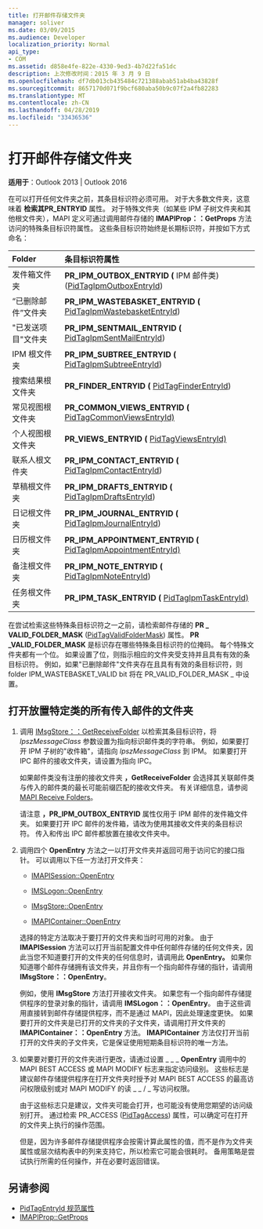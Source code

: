 ```yaml
---
title: 打开邮件存储文件夹
manager: soliver
ms.date: 03/09/2015
ms.audience: Developer
localization_priority: Normal
api_type:
- COM
ms.assetid: d858e4fe-822e-4330-9ed3-4b7d22fa51dc
description: 上次修改时间：2015 年 3 月 9 日
ms.openlocfilehash: df7db013cb435484c721388abab51ab4ba43828f
ms.sourcegitcommit: 8657170d071f9bcf680aba50b9c07f2a4fb82283
ms.translationtype: MT
ms.contentlocale: zh-CN
ms.lasthandoff: 04/28/2019
ms.locfileid: "33436536"
---
```

# <a name="opening-a-message-store-folder"></a>打开邮件存储文件夹

**适用于**：Outlook 2013 | Outlook 2016 
  
在可以打开任何文件夹之前，其条目标识符必须可用。 对于大多数文件夹，这意味着 **检索其PR_ENTRYID** 属性。 对于特殊文件夹（如某些 IPM 子树文件夹和其他根文件夹），MAPI 定义可通过调用邮件存储的 **IMAPIProp：：GetProps** 方法访问的特殊条目标识符属性。 这些条目标识符始终是长期标识符，并按如下方式命名： 
  
|**Folder**|**条目标识符属性**|
|:-----|:-----|
|发件箱文件夹  <br/> |**PR_IPM_OUTBOX_ENTRYID (** IPM 邮件类)  ([PidTagIpmOutboxEntryId](pidtagipmoutboxentryid-canonical-property.md))   <br/> |
|“已删除邮件”文件夹  <br/> |**PR_IPM_WASTEBASKET_ENTRYID (** [PidTagIpmWastebasketEntryId](pidtagipmwastebasketentryid-canonical-property.md))   <br/> |
|"已发送项目"文件夹  <br/> |**PR_IPM_SENTMAIL_ENTRYID (** [PidTagIpmSentMailEntryId](pidtagipmsentmailentryid-canonical-property.md))   <br/> |
|IPM 根文件夹  <br/> |**PR_IPM_SUBTREE_ENTRYID (** [PidTagIpmSubtreeEntryId](pidtagipmsubtreeentryid-canonical-property.md))   <br/> |
|搜索结果根文件夹  <br/> |**PR_FINDER_ENTRYID (** [PidTagFinderEntryId](pidtagfinderentryid-canonical-property.md))   <br/> |
|常见视图根文件夹  <br/> |**PR_COMMON_VIEWS_ENTRYID (** [PidTagCommonViewsEntryId)](pidtagcommonviewsentryid-canonical-property.md)  <br/> |
|个人视图根文件夹  <br/> |**PR_VIEWS_ENTRYID (** [PidTagViewsEntryId)](pidtagviewsentryid-canonical-property.md)  <br/> |
|联系人根文件夹  <br/> |**PR_IPM_CONTACT_ENTRYID (** [PidTagIpmContactEntryId](pidtagipmcontactentryid-canonical-property.md))   <br/> |
|草稿根文件夹  <br/> |**PR_IPM_DRAFTS_ENTRYID (** [PidTagIpmDraftsEntryId](pidtagipmdraftsentryid-canonical-property.md))   <br/> |
|日记根文件夹  <br/> |**PR_IPM_JOURNAL_ENTRYID (** [PidTagIpmJournalEntryId](pidtagipmjournalentryid-canonical-property.md))   <br/> |
|日历根文件夹  <br/> |**PR_IPM_APPOINTMENT_ENTRYID (** [PidTagIpmAppointmentEntryId)](pidtagipmappointmententryid-canonical-property.md)  <br/> |
|备注根文件夹  <br/> |**PR_IPM_NOTE_ENTRYID (** [PidTagIpmNoteEntryId](pidtagipmnoteentryid-canonical-property.md))   <br/> |
|任务根文件夹  <br/> |**PR_IPM_TASK_ENTRYID (** [PidTagIpmTaskEntryId)](pidtagipmtaskentryid-canonical-property.md)  <br/> |
   
在尝试检索这些特殊条目标识符之一之前，请检索邮件存储的 **PR \_ VALID_FOLDER_MASK** ([PidTagValidFolderMask](pidtagvalidfoldermask-canonical-property.md)) 属性。 **PR \_VALID_FOLDER_MASK** 是标识存在哪些特殊条目标识符的位掩码。 每个特殊文件夹都有一个位。 如果设置了位，则指示相应的文件夹受支持并且具有有效的条目标识符。 例如，如果"已删除邮件"文件夹存在且具有有效的条目标识符，则 folder IPM_WASTEBASKET_VALID bit 将在 PR_VALID_FOLDER_MASK \_ 中设置。  
  
## <a name="open-the-folder-where-all-incoming-messages-of-a-particular-class-are-placed"></a>打开放置特定类的所有传入邮件的文件夹
  
1. 调用 [IMsgStore：：GetReceiveFolder](imsgstore-getreceivefolder.md) 以检索其条目标识符，将  _lpszMessageClass_ 参数设置为指向标识邮件类的字符串。 例如，如果要打开 IPM 子树的"收件箱"，请指向  _lpszMessageClass_ 到 IPM。 如果要打开 IPC 邮件的接收文件夹，请设置为指向 IPC。 

   如果邮件类没有注册的接收文件夹 **，GetReceiveFolder** 会选择其关联邮件类与传入的邮件类的最长可能前缀匹配的接收文件夹。 有关详细信息，请参阅 [MAPI Receive Folders](mapi-receive-folders.md)。 
   
   请注意 **，PR_IPM_OUTBOX_ENTRYID** 属性仅用于 IPM 邮件的发件箱文件夹。 如果要打开 IPC 邮件的发件箱，请改为使用其接收文件夹的条目标识符。 传入和传出 IPC 邮件都放置在接收文件夹中。 
    
2. 调用四个 **OpenEntry** 方法之一以打开文件夹并返回可用于访问它的接口指针。 可以调用以下任一方法打开文件夹： 
    
   - [IMAPISession::OpenEntry](imapisession-openentry.md)
    
   - [IMSLogon::OpenEntry](imslogon-openentry.md)
    
   - [IMsgStore::OpenEntry](imsgstore-openentry.md)
    
   - [IMAPIContainer::OpenEntry](imapicontainer-openentry.md)
    
   选择的特定方法取决于要打开的文件夹和当时可用的对象。 由于 **IMAPISession** 方法可以打开当前配置文件中任何邮件存储的任何文件夹，因此当您不知道要打开的文件夹的任何信息时，请调用此 **OpenEntry。** 如果你知道哪个邮件存储拥有该文件夹，并且你有一个指向邮件存储的指针，请调用 **IMsgStore：：OpenEntry**。 
    
   例如，使用 **IMsgStore** 方法打开接收文件夹。 如果您有一个指向邮件存储提供程序的登录对象的指针，请调用 **IMSLogon：：OpenEntry**。 由于这些调用直接转到邮件存储提供程序，而不是通过 MAPI，因此处理速度更快。 如果要打开的文件夹是已打开的文件夹的子文件夹，请调用打开文件夹的 **IMAPIContainer：：OpenEntry** 方法。 **IMAPIContainer** 方法仅打开当前打开的文件夹的子文件夹，它是保证使用短期条目标识符的唯一方法。 
    
3. 如果要对要打开的文件夹进行更改，请通过设置 \_ \_ \_ **OpenEntry** 调用中的 MAPI BEST ACCESS 或 MAPI MODIFY 标志来指定访问级别。 这些标志是建议邮件存储提供程序在打开文件夹时授予对 MAPI BEST ACCESS 的最高访问权限级别或对 MAPI MODIFY 的读 \_ \_ / \_ 写访问权限。 

   由于这些标志只是建议，文件夹可能会打开，也可能没有使用您期望的访问级别打开。 通过检索 PR_ACCESS  ([PidTagAccess](pidtagaccess-canonical-property.md)) 属性，可以确定可在打开的文件夹上执行的操作范围。 
    
   但是，因为许多邮件存储提供程序会按需计算此属性的值，而不是作为文件夹属性或层次结构表中的列来支持它，所以检索它可能会很耗时。 备用策略是尝试执行所需的任何操作，并在必要时返回错误。
    
## <a name="see-also"></a>另请参阅

- [PidTagEntryId 规范属性](pidtagentryid-canonical-property.md) 
- [IMAPIProp::GetProps](imapiprop-getprops.md)

